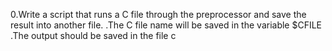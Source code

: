 0.Write a script that runs a C file through the preprocessor and save the result into another file.
.The C file name will be saved in the variable $CFILE
.The output should be saved in the file c
